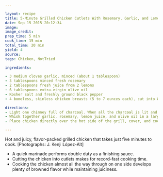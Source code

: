 ```yaml
---

layout: recipe
title: 5-Minute Grilled Chicken Cutlets With Rosemary, Garlic, and Lemon
date: Sep 15 2015 20:12:34
image:
image_credit:
prep_time: 5 min
cook_time: 15 min
total_time: 20 min
yield: 4
source:
tags: Chicken, NotTried

ingredients:

- 3 medium cloves garlic, minced (about 1 tablespoon)
- 3 tablespoons minced fresh rosemary
- 2 tablespoons fresh juice from 2 lemons
- 6 tablespoons extra-virgin olive oil
- Kosher salt and freshly ground black pepper
- 4 boneless, skinless chicken breasts (5 to 7 ounces each), cut into 8 cutlets

directions:
- Light one chimney full of charcoal. When all the charcoal is lit and covered with gray ash, pour out and arrange the coals on one side of the charcoal grate. Set cooking grate in place, cover grill and allow to preheat for 5 minutes. Alternatively, set half the burners on a gas grill to the highest heat setting, cover, and preheat for 10 minutes. Clean and [oil the grilling grate.
- Whisk together garlic, rosemary, lemon juice, and olive oil in a large bowl. Season to taste with salt and pepper. Transfer half of mixture to a separate container and set aside. Add chicken to the large bowl and turn pieces to thoroughly coat.
- Place chicken directly over the hot side of the grill, cover, and cook, rotating the pieces occasionally (but not flipping them), until the chicken is almost completely cooked through and only a few pink spots remain on the top side, about 4 minutes. Flip chicken and cook on second side until just done, about 30 seconds. Transfer to a serving platter. Re-whisk reserved marinade and pour it over the chicken. Serve immediately.

---
```


Hot and juicy, flavor-packed grilled chicken that takes just five minutes to cook. [Photographs: J. Kenji López-Alt]

- A quick marinade performs double duty as a finishing sauce.
- Cutting the chicken into cutlets makes for record-fast cooking time.
- Cooking the chicken almost all the way through on one side develops plenty of browned flavor while maintaining juiciness.
